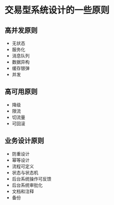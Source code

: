 # 交易型系统设计的一些原则
## 高并发原则
* 无状态
* 服务化
* 消息队列
* 数据异构
* 缓存银弹
* 并发
## 高可用原则
* 降级
* 限流
* 切流量
* 可回滚
## 业务设计原则
* 防重设计
* 幂等设计
* 流程可定义
* 状态与状态机
* 后台系统操作可反馈
* 后台系统审批化
* 文档和注释
* 备份